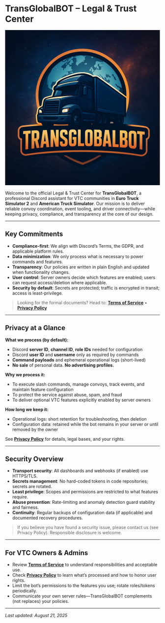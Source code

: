 # TransGlobalBOT – Legal & Trust Center

![TransGlobalBOT logo](assets/logo.png)

Welcome to the official Legal & Trust Center for **TransGlobalBOT**, a professional Discord assistant for VTC communities in **Euro Truck Simulator 2** and **American Truck Simulator**. Our mission is to deliver reliable convoy coordination, event tooling, and driver connectivity—while keeping privacy, compliance, and transparency at the core of our design.

---

## Key Commitments
- **Compliance-first**: We align with Discord’s Terms, the GDPR, and applicable platform rules.
- **Data minimization**: We only process what is necessary to power commands and features.
- **Transparency**: Our policies are written in plain English and updated when functionality changes.
- **User control**: Server owners decide which features are enabled; users can request access/deletion where applicable.
- **Security by default**: Secrets are protected; traffic is encrypted in transit; access is least-privilege.

> Looking for the formal documents? Head to: **[Terms of Service](terms.md)** • **[Privacy Policy](privacy.md)**

---

## Privacy at a Glance
**What we process (by default):**
- Discord **server ID**, **channel ID**, **role IDs** needed for configuration  
- Discord **user ID** and **username** only as required by commands  
- **Command payloads** and ephemeral operational logs (short-lived)  
- **No sale** of personal data. **No advertising profiles.**

**Why we process it:**
- To execute slash commands, manage convoys, track events, and maintain feature configuration
- To protect the service against abuse, spam, and fraud
- To deliver optional VTC features explicitly enabled by server owners

**How long we keep it:**
- Operational logs: short retention for troubleshooting, then deletion
- Configuration data: retained while the bot remains in your server or until removed by the owner

See **[Privacy Policy](privacy.md)** for details, legal bases, and your rights.

---

## Security Overview
- **Transport security**: All dashboards and webhooks (if enabled) use HTTPS/TLS.
- **Secrets management**: No hard-coded tokens in code repositories; secrets are rotated.
- **Least privilege**: Scopes and permissions are restricted to what features require.
- **Abuse prevention**: Rate-limiting and anomaly detection guard stability and fairness.
- **Continuity**: Regular backups of configuration data (if applicable) and documented recovery procedures.

> If you believe you have found a security issue, please contact us (see Privacy Policy). Responsible disclosure is welcome.

---

## For VTC Owners & Admins
- Review **[Terms of Service](terms.md)** to understand responsibilities and acceptable use.
- Check **[Privacy Policy](privacy.md)** to learn what’s processed and how to honor user rights.
- Limit the bot’s permissions to the features you use; rotate roles/tokens periodically.
- Communicate your own server rules—TransGlobalBOT complements (not replaces) your policies.

---

_Last updated: August 21, 2025_
